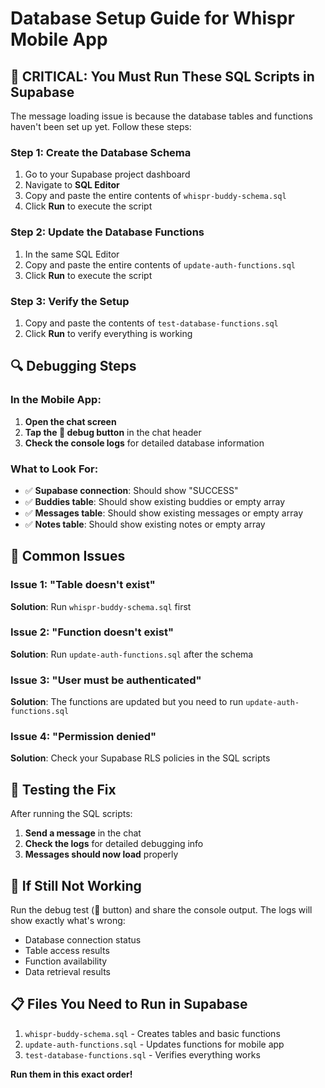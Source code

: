 # Database Setup Guide for Whispr Mobile App

## 🚨 CRITICAL: You Must Run These SQL Scripts in Supabase

The message loading issue is because the database tables and functions haven't been set up yet. Follow these steps:

### Step 1: Create the Database Schema
1. Go to your Supabase project dashboard
2. Navigate to **SQL Editor**
3. Copy and paste the entire contents of `whispr-buddy-schema.sql`
4. Click **Run** to execute the script

### Step 2: Update the Database Functions
1. In the same SQL Editor
2. Copy and paste the entire contents of `update-auth-functions.sql`
3. Click **Run** to execute the script

### Step 3: Verify the Setup
1. Copy and paste the contents of `test-database-functions.sql`
2. Click **Run** to verify everything is working

## 🔍 Debugging Steps

### In the Mobile App:
1. **Open the chat screen**
2. **Tap the 🐛 debug button** in the chat header
3. **Check the console logs** for detailed database information

### What to Look For:
- ✅ **Supabase connection**: Should show "SUCCESS"
- ✅ **Buddies table**: Should show existing buddies or empty array
- ✅ **Messages table**: Should show existing messages or empty array
- ✅ **Notes table**: Should show existing notes or empty array

## 🚨 Common Issues

### Issue 1: "Table doesn't exist"
**Solution**: Run `whispr-buddy-schema.sql` first

### Issue 2: "Function doesn't exist"
**Solution**: Run `update-auth-functions.sql` after the schema

### Issue 3: "User must be authenticated"
**Solution**: The functions are updated but you need to run `update-auth-functions.sql`

### Issue 4: "Permission denied"
**Solution**: Check your Supabase RLS policies in the SQL scripts

## 📱 Testing the Fix

After running the SQL scripts:

1. **Send a message** in the chat
2. **Check the logs** for detailed debugging info
3. **Messages should now load** properly

## 🔧 If Still Not Working

Run the debug test (🐛 button) and share the console output. The logs will show exactly what's wrong:

- Database connection status
- Table access results
- Function availability
- Data retrieval results

## 📋 Files You Need to Run in Supabase

1. `whispr-buddy-schema.sql` - Creates tables and basic functions
2. `update-auth-functions.sql` - Updates functions for mobile app
3. `test-database-functions.sql` - Verifies everything works

**Run them in this exact order!**



